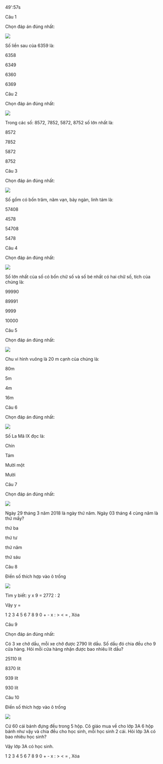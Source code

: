 49':57s

Câu 1

Chọn đáp án đúng nhất: 

![](https://onthi123.vn/public/uploads/1_182.png)

Số liền sau của 6359 là:

6358

6349

6360

6369

Câu 2

Chọn đáp án đúng nhất: 

![](https://onthi123.vn/public/uploads/1_135.png)

Trong các số: 8572, 7852, 5872, 8752 số lớn nhất là:

8572

7852

5872

8752

Câu 3

Chọn đáp án đúng nhất: 

![](https://onthi123.vn/public/uploads/1_140.png)

Số gồm có bốn trăm, năm vạn, bảy ngàn, linh tám là:

57408

4578

54708

5478 

Câu 4

Chọn đáp án đúng nhất: 

![](https://onthi123.vn/public/uploads/1_142.png)

Số lớn nhất của số có bốn chữ số và số bé nhất có hai chữ số, tích của chúng là:

99990

89991

9999

10000

Câu 5

Chọn đáp án đúng nhất: 

![](https://onthi123.vn/public/uploads/1_176.png)

Chu vi hình vuông là 20 m cạnh của chúng là:

80m

5m

4m

16m

Câu 6

Chọn đáp án đúng nhất: 

![](https://onthi123.vn/public/uploads/1_134.png)

Số La Mã IX đọc là:

Chín

Tám

Mười một

Mười

Câu 7

Chọn đáp án đúng nhất: 

![](https://onthi123.vn/public/uploads/1_189.png)

Ngày 29 tháng 3 năm 2018 là ngày thứ năm. Ngày 03 tháng 4 cùng năm là thứ mấy?

thứ ba

thứ tư

thứ năm

thứ sáu

Câu 8

Điền số thích hợp vào ô trống 

![](https://onthi123.vn/public/uploads/1_177.png)

Tìm y biết:  y  x 9 = 2772 : 2

Vậy y =  

1 2 3 4 5 6 7 8 9 0 + - x : > < = , Xóa

Câu 9

Chọn đáp án đúng nhất: 

Có 3 xe chở dầu, mỗi xe chở được 2790 lít dầu. Số dầu đó chia đều cho 9 cửa hàng. Hỏi mỗi cửa hàng nhận được bao nhiêu lít dầu?

25110 lít

8370 lít

939 lít

930 lít

Câu 10

Điền số thích hợp vào ô trống 

![](https://onthi123.vn/public/uploads/1_155.png)

Cứ 60 cái bánh đựng đều trong 5 hộp. Cô giáo mua về cho lớp 3A 6 hộp bánh như vậy và chia đều cho học sinh, mỗi học sinh 2 cái. Hỏi lớp 3A có bao nhiêu học sinh?

Vậy lớp 3A có  học sinh.

1 2 3 4 5 6 7 8 9 0 + - x : > < = , Xóa
